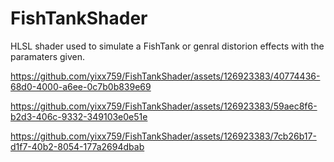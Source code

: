 # FishTankShader
HLSL shader used to simulate a FishTank or genral distorion effects with the paramaters given.


https://github.com/yixx759/FishTankShader/assets/126923383/40774436-68d0-4000-a6ee-0c7b0b839e69

https://github.com/yixx759/FishTankShader/assets/126923383/59aec8f6-b2d3-406c-9332-349103e0e51e

https://github.com/yixx759/FishTankShader/assets/126923383/7cb26b17-d1f7-40b2-8054-177a2694dbab

